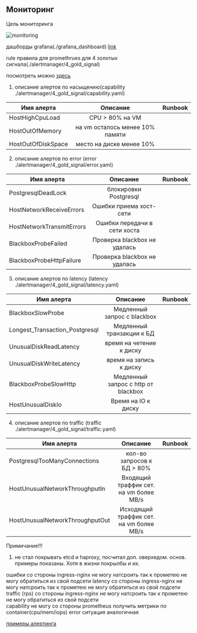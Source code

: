 ## Мониторинг

Цель мониторинга

![monitoring](https://static.tildacdn.com/tild3063-6263-4531-a233-633939643433/__2023-10-13__143032.png)

дашборды grafana(./grafana_dashboard) [link](http://5eca9364-3899-4021-b861-fd4f64e48c6d.mts-gslb.ru/dashboards/f/M4CESrGSz/kulishov-konstantin)

rule правила для promethrues для 4 золотых сигнала(./alertmanager/4_gold_signal)

посмотреть можно [здесь](http://91.185.85.240:9090/classic/alerts) 

1. описание алертов по насыщению(capability  ./alertmanager/4_gold_signal/capability.yaml)   

| Имя алерта        | Описание        | Runbook           |
|-------------------|:---------------:|------------------:|
| HostHighCpuLoad   | CPU > 80% на VM |                   |
| HostOutOfMemory   | на vm осталось  менее 10% памяти  |                   | 
| HostOutOfDiskSpace| место на диске менее 10%   |                   |                       

2. описание алертов по error (error  ./alertmanager/4_gold_signal/error.yaml)   

| Имя алерта                 | Описание                     | Runbook           |
|----------------------------|:----------------------------:|------------------:|
| PostgresqlDeadLock         | блокировки Postgresql        |                   |
| HostNetworkReceiveErrors   | Ошибки приема хост-сети      |                   |
| HostNetworkTransmitErrors  | Ошибки передачи в сети хоста |                   |
| BlackboxProbeFailed        | Проверка blackbox не удалась |                   |
| BlackboxProbeHttpFailure   | Проверка blackbox не удалась |                   |


3. описание алертов по latency (latency ./alertmanager/4_gold_signal/latency.yaml) 

| Имя алерта                       | Описание                             | Runbook           |
|----------------------------------|:------------------------------------:|------------------:|
| BlackboxSlowProbe                | Медленный запрос с blackbox          |                   |
| Longest_Transaction_Postgresql   | Медленный транзакции к БД            |                   |
| UnusualDiskReadLatency           | время на четение к диску             |                   |
| UnusualDiskWriteLatency          | время на запись к диску              |                   |
| BlackboxProbeSlowHttp            | Медленный запрос с http от blackbox  |                   |
| HostUnusualDiskIo                | Время на IO к диску                  |                   |

4. описание алертов по traffic (traffic ./alertmanager/4_gold_signal/traffic.yaml) 

| Имя алерта                       | Описание                             | Runbook           |
|----------------------------------|:------------------------------------:|------------------:|
| PostgresqlTooManyConnections     | кол-во запросов к БД > 80%           |                   |
| HostUnusualNetworkThroughputIn   | Входящий траффик сет. на vm более MB/s            |                   |
| HostUnusualNetworkThroughputOut  | Исходящий траффик сет. на vm более MB/s           |                   |


Примичание!!!
  1. не стал покрывать etcd и haproxy, посчитал доп. оверхедом. основ. примеры показаны. Хотя в жизни покрылбы и их.   

ошибки со стороны ingress-nginx не могу натсроить так к прометею не могу обратиться из свой подсети 
latency со стороны ingress-nginx не могу натсроить так к прометею не могу обратиться из свой подсети 
traffic (rps) со стороны ingress-nginx не могу натсроить так к прометею не могу обратиться из свой подсети  
capability не могу  со стороны prometheus получить метрики по container(cpu/mem/iops)
error  ситуация аналогичная 

[примеры алертинга](https://samber.github.io/awesome-prometheus-alerts/)

